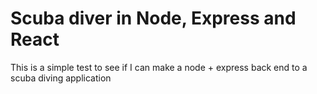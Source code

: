 # Scuba diver in Node, Express and React

This is a simple test to see if I can make a node + express back end to a scuba diving application  